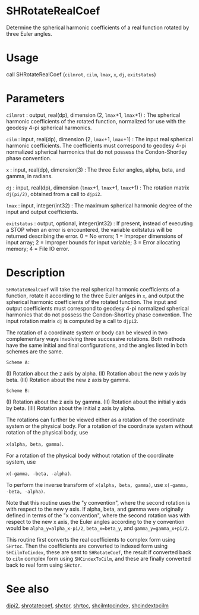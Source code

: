 # SHRotateRealCoef

Determine the spherical harmonic coefficients of a real function rotated by three Euler angles.

# Usage

call SHRotateRealCoef (`cilmrot`, `cilm`, `lmax`, `x`, `dj`, `exitstatus`)

# Parameters

`cilmrot` : output, real(dp), dimension (2, `lmax`+1, `lmax`+1)
:   The spherical harmonic coefficients of the rotated function, normalized for use with the geodesy 4-pi spherical harmonics.

`cilm` : input, real(dp), dimension (2, `lmax`+1, `lmax`+1)
:   The input real spherical harmonic coefficients. The coefficients must correspond to geodesy 4-pi normalized spherical harmonics that do not possess the Condon-Shortley phase convention.

`x` : input, real(dp), dimension(3)
:   The three Euler angles, alpha, beta, and gamma, in radians.

`dj` : input, real(dp), dimension (`lmax`+1, `lmax`+1, `lmax`+1)
:   The rotation matrix `dj(pi/2)`, obtained from a call to `djpi2`.

`lmax` : input, integer(int32)
:   The maximum spherical harmonic degree of the input and output coefficients.

`exitstatus` : output, optional, integer(int32)
:   If present, instead of executing a STOP when an error is encountered, the variable exitstatus will be returned describing the error. 0 = No errors; 1 = Improper dimensions of input array; 2 = Improper bounds for input variable; 3 = Error allocating memory; 4 = File IO error.

# Description

`SHRotateRealCoef` will take the real spherical harmonic coefficients of a function, rotate it according to the three Euler anlges in `x`, and output the spherical harmonic coefficients of the rotated function. The input and output coefficients must correspond to geodesy 4-pi normalized spherical harmonics that do not possess the Condon-Shortley phase convention. The input rotation matrix `dj` is computed by a call to `djpi2`.

The rotation of a coordinate system or body can be viewed in two complementary ways involving three successive rotations. Both methods have the same initial and final configurations, and the angles listed in both schemes are the same.

`Scheme A:`

(I) Rotation about the z axis by alpha.
(II) Rotation about the new y axis by beta.
(III) Rotation about the new z axis by gamma.

`Scheme B:`

(I) Rotation about the z axis by gamma.
(II) Rotation about the initial y axis by beta.
(III) Rotation about the initial z axis by alpha.

The rotations can further be viewed either as a rotation of the coordinate system or the physical body. For a rotation of the coordinate system without rotation of the physical body, use 

`x(alpha, beta, gamma)`.

For a rotation of the physical body without rotation of the coordinate system, use 

`x(-gamma, -beta, -alpha)`.

To perform the inverse transform of `x(alpha, beta, gamma)`, use `x(-gamma, -beta, -alpha)`.

Note that this routine uses the "y convention", where the second rotation is with respect to the new y axis. If alpha, beta, and gamma were originally defined in terms of the "x convention", where the second rotation was with respect to the new x axis, the Euler angles according to the y convention would be `alpha_y=alpha_x-pi/2`, `beta_x=beta_y`, and `gamma_y=gamma_x+pi/2`.

This routine first converts the real coefficients to complex form using `SHrtoc`. Then the coefficients are converted to indexed form using `SHCilmToCindex`, these are sent to `SHRotateCoef`, the result if converted back to `cilm` complex form using `SHCindexToCilm`, and these are finally converted back to real form using `SHctor`.

# See also

[djpi2](djpi2.html), [shrotatecoef](shrotatecoef.html), [shctor](shctor.html), [shrtoc](shrtoc.html), [shcilmtocindex](shcilmtocindex.html), [shcindextocilm](shcindextocilm.html)
